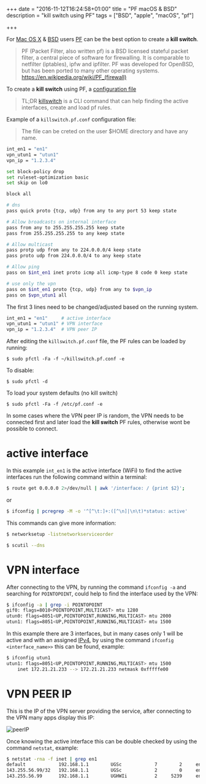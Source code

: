 +++
date = "2016-11-12T16:24:58+01:00"
title = "PF macOS & BSD"
description = "kill switch using PF"
tags = ["BSD", "apple", "macOS", "pf"]

+++

For [Mac OS X](https://apple.com/mac/) &
[BSD](https://en.wikipedia.org/wiki/Berkeley_Software_Distribution)
users [PF](https://www.freebsd.org/doc/handbook/firewalls-pf.html)
can be the best option to create a **kill switch**.

> PF (Packet Filter, also written pf) is a BSD licensed stateful packet filter,
a central piece of software for firewalling. It is comparable to netfilter
(iptables), ipfw and ipfilter. PF was developed for OpenBSD, but has been ported
to many other operating systems. https://en.wikipedia.org/wiki/PF_(firewall)

To create a **kill switch** using PF, a [configuration file](https://www.openbsd.org/faq/pf/)

> TL;DR
[killswitch](/post/killswitch/) is a CLI command that can help finding the
active interfaces, create and load pf rules.

Example of a ``killswitch.pf.conf`` configuration file:

> The file can be creted on the user $HOME directory and have any name.

```sh
int_en1 = "en1"
vpn_utun1 = "utun1"
vpn_ip = "1.2.3.4"

set block-policy drop
set ruleset-optimization basic
set skip on lo0

block all

# dns
pass quick proto {tcp, udp} from any to any port 53 keep state

# Allow broadcasts on internal interface
pass from any to 255.255.255.255 keep state
pass from 255.255.255.255 to any keep state

# Allow multicast
pass protp udp from any to 224.0.0.0/4 keep state
pass proto udp from 224.0.0.0/4 to any keep state

# Allow ping
pass on $int_en1 inet proto icmp all icmp-type 8 code 0 keep state

# use only the vpn
pass on $int_en1 proto {tcp, udp} from any to $vpn_ip
pass on $vpn_utun1 all
```

The first 3 lines need to be changed/adjusted based on the running system.

```sh
int_en1 = "en1"     # active interface
vpn_utun1 = "utun1" # VPN interface
vpn_ip = "1.2.3.4"  # VPN peer IP
```

After editing the ``killswitch.pf.conf`` file, the PF rules can be loaded by
running:

	$ sudo pfctl -Fa -f ~/killswitch.pf.conf -e

To disable:

	$ sudo pfctl -d

To load your system defaults (no kill switch)

	$ sudo pfctl -Fa -f /etc/pf.conf -e

In some cases where the VPN peer IP is random, the VPN needs to be connected
first and later load the **kill switch** PF rules, otherwise wont be possible to
connect.

# active interface

In this example ``int_en1`` is the active interface (WiFi) to find the
active interfaces run the following command within a terminal:

```sh
$ route get 0.0.0.0 2>/dev/null | awk '/interface: / {print $2}';
```

or

```sh
$ ifconfig | pcregrep -M -o '^[^\t:]+:([^\n]|\n\t)*status: active'
```

This commands can give more information:

```sh
$ networksetup -listnetworkserviceorder
```

```sh
$ scutil --dns
```

# VPN interface

After connecting to the VPN, by running the command ``ifconfig -a`` and
searching for ``POINTOPOINT``, could help to find the interface used by the VPN:

```sh
$ ifconfig -a | grep -i POINTOPOINT
gif0: flags=8010<POINTOPOINT,MULTICAST> mtu 1280
utun0: flags=8051<UP,POINTOPOINT,RUNNING,MULTICAST> mtu 2000
utun1: flags=8051<UP,POINTOPOINT,RUNNING,MULTICAST> mtu 1500
```

In this example there are 3 interfaces, but in many cases only 1 will be active
and with an assigned [IPv4](https://en.wikipedia.org/wiki/IPv4), by using the
command ``ifconfig <interface_name>>`` this can be found, example:

```sh
$ ifconfig utun1
utun1: flags=8051<UP,POINTOPOINT,RUNNING,MULTICAST> mtu 1500
	inet 172.21.21.233 --> 172.21.21.233 netmask 0xfffffe00
```

# VPN PEER IP

This is the IP of the VPN server providing the service, after connecting to the
VPN many apps display this IP:

![peerIP](/img/peerIP.jpg)

Once knowing the active interface this can be double checked by using the
command ``netstat``, example:

```sh
$ netstat -rna -f inet | grep en1
default            192.168.1.1        UGSc            7        2     en1
143.255.56.99/32   192.168.1.1        UGSc            2        0     en1
143.255.56.99      192.168.1.1        UGHWIi          2     5239     en1
```
